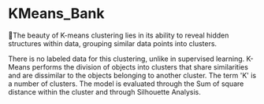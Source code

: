 # KMeans_Bank

🧮The beauty of K-means clustering lies in its ability to reveal hidden structures within data, grouping similar data points into clusters.

There is no labeled data for this clustering, unlike in supervised learning. K-Means performs the division of objects into clusters that share similarities and are dissimilar to the objects belonging to another cluster. The term 'K' is a number of clusters. The model is evaluated through the Sum of square distance within the cluster and through Silhouette Analysis. 

